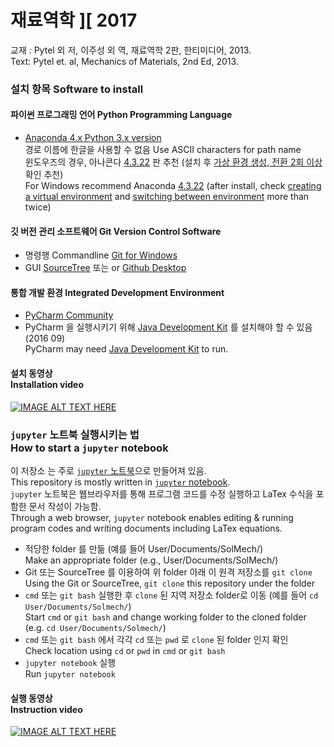 # 재료역학 ][ 2017

교재 : Pytel 외 저, 이주성 외 역, 재료역학 2판, 한티미디어, 2013.<br>
Text: Pytel et. al, Mechanics of Materials, 2nd Ed, 2013.

### 설치 항목 Software to install

#### 파이썬 프로그래밍 언어 Python Programming Language
* [Anaconda 4.x Python 3.x version](https://www.continuum.io/downloads) <br>
경로 이름에 한글을 사용할 수 없음 Use ASCII characters for path name<br>
윈도우즈의 경우, 아나콘다 [4.3.22](https://repo.continuum.io/archive/) 판 추천 (설치 후 [가상 환경 생성, 전환 2회 이상](https://graspthegist.com/post/learn-conda-1/) 확인 추천)<br> 
For Windows recommend Anaconda [4.3.22](https://repo.continuum.io/archive/) (after install, check [creating a virtual environment](https://conda.io/docs/user-guide/tasks/manage-environments.html#creating-an-environment-with-commands) and [switching between environment](https://conda.io/docs/user-guide/tasks/manage-environments.html#activating-an-environment) more than twice)

#### 깃 버전 관리 소프트웨어 Git Version Control Software
* 명령행 Commandline [Git for Windows](https://git-scm.com/download/win)
* GUI [SourceTree](https://www.sourcetreeapp.com/download/) 또는 or [Github Desktop](https://desktop.github.com/)

#### 통합 개발 환경 Integrated Development Environment
* [PyCharm Community](https://www.jetbrains.com/pycharm/download/)
* PyCharm 을 실행시키기 위해 [Java Development Kit](http://www.oracle.com/technetwork/java/javase/downloads/index.html) 를 설치해야 할 수 있음 (2016 09)<br>
PyCharm may need [Java Development Kit](http://www.oracle.com/technetwork/java/javase/downloads/index.html) to run.

#### 설치 동영상<br>Installation video
[![IMAGE ALT TEXT HERE](https://i.ytimg.com/vi/NAQn1jQws3Q/hqdefault.jpg)](https://www.youtube.com/embed/videoseries?list=PLA6B0Lmr9oJOuvxMPNjDcnAfmqw907Bqy)

### `jupyter` 노트북 실행시키는 법<br>How to start a `jupyter` notebook
이 저장소 는 주로 [`jupyter` 노트북](http://blog.ncsoft.com/?p=21870)으로 만들어져 있음.<br>
This repository is mostly written in [`jupyter` notebook](http://arogozhnikov.github.io/2016/09/10/jupyter-features.html).<br>
`jupyter` 노트북은 웹브라우저를 통해 프로그램 코드를 수정 실행하고 LaTex 수식을 포함한 문서 작성이 가능함.<br>
Through a web browser, `jupyter` notebook enables editing & running program codes and writing documents including LaTex equations.<br>

* 적당한 folder 를 만듦 (예를 들어 User/Documents/SolMech/) <br> Make an appropriate folder (e.g., User/Documents/SolMech/)
* Git 또는 SourceTree 를 이용하여 위 folder 아래 이 원격 저장소를 `git clone` <br> Using the Git or SourceTree, `git clone` this repository under the folder
* `cmd` 또는 `git bash` 실행한 후 `clone` 된 지역 저장소 folder로 이동 (예를 들어 `cd User/Documents/Solmech/`) <br> Start `cmd` or `git bash` and change working folder to the cloned folder (e.g. `cd User/Documents/Solmech/`)
* `cmd` 또는 `git bash` 에서 각각 `cd` 또는 `pwd` 로 `clone` 된 folder 인지 확인 <br>Check location using `cd` or `pwd` in `cmd` or `git bash`
* `jupyter notebook` 실행 <br>Run `jupyter notebook`

#### 실행 동영상<br>Instruction video
[![IMAGE ALT TEXT HERE](https://i.ytimg.com/vi/W6ynqGKJFSs/hqdefault.jpg)](https://www.youtube.com/embed/videoseries?list=PLA6B0Lmr9oJO9HeSC74wqxECtwpUPJfdm)
